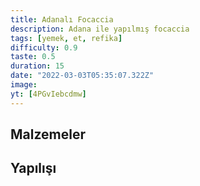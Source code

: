```yaml
---
title: Adanalı Focaccia
description: Adana ile yapılmış focaccia
tags: [yemek, et, refika]
difficulty: 0.9
taste: 0.5
duration: 15
date: "2022-03-03T05:35:07.322Z"
image:
yt: [4PGvIebcdmw]
---
```


## Malzemeler

## Yapılışı
